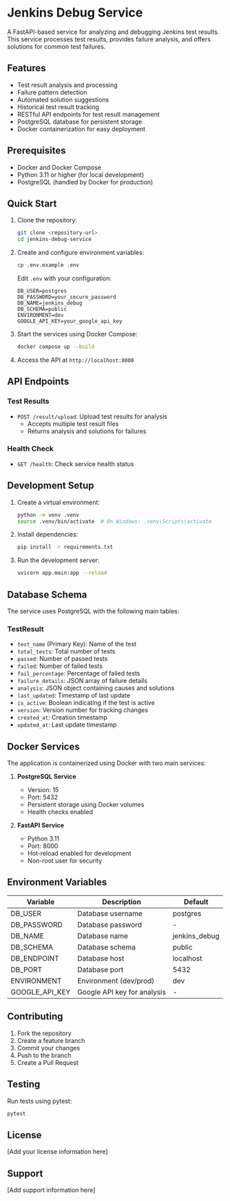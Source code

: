 # Jenkins Debug Service

A FastAPI-based service for analyzing and debugging Jenkins test results. This service processes test results, provides failure analysis, and offers solutions for common test failures.

## Features

- Test result analysis and processing
- Failure pattern detection
- Automated solution suggestions
- Historical test result tracking
- RESTful API endpoints for test result management
- PostgreSQL database for persistent storage
- Docker containerization for easy deployment

## Prerequisites

- Docker and Docker Compose
- Python 3.11 or higher (for local development)
- PostgreSQL (handled by Docker for production)

## Quick Start

1. Clone the repository:
   ```bash
   git clone <repository-url>
   cd jenkins-debug-service
   ```

2. Create and configure environment variables:
   ```bash
   cp .env.example .env
   ```
   Edit `.env` with your configuration:
   ```
   DB_USER=postgres
   DB_PASSWORD=your_secure_password
   DB_NAME=jenkins_debug
   DB_SCHEMA=public
   ENVIRONMENT=dev
   GOOGLE_API_KEY=your_google_api_key
   ```

3. Start the services using Docker Compose:
   ```bash
   docker compose up --build
   ```

4. Access the API at `http://localhost:8000`

## API Endpoints

### Test Results

- `POST /result/upload`: Upload test results for analysis
  - Accepts multiple test result files
  - Returns analysis and solutions for failures

### Health Check

- `GET /health`: Check service health status

## Development Setup

1. Create a virtual environment:
   ```bash
   python -m venv .venv
   source .venv/bin/activate  # On Windows: .venv\Scripts\activate
   ```

2. Install dependencies:
   ```bash
   pip install -r requirements.txt
   ```

3. Run the development server:
   ```bash
   uvicorn app.main:app --reload
   ```

## Database Schema

The service uses PostgreSQL with the following main tables:

### TestResult
- `test_name` (Primary Key): Name of the test
- `total_tests`: Total number of tests
- `passed`: Number of passed tests
- `failed`: Number of failed tests
- `fail_percentage`: Percentage of failed tests
- `failure_details`: JSON array of failure details
- `analysis`: JSON object containing causes and solutions
- `last_updated`: Timestamp of last update
- `is_active`: Boolean indicating if the test is active
- `version`: Version number for tracking changes
- `created_at`: Creation timestamp
- `updated_at`: Last update timestamp

## Docker Services

The application is containerized using Docker with two main services:

1. **PostgreSQL Service**
   - Version: 15
   - Port: 5432
   - Persistent storage using Docker volumes
   - Health checks enabled

2. **FastAPI Service**
   - Python 3.11
   - Port: 8000
   - Hot-reload enabled for development
   - Non-root user for security

## Environment Variables

| Variable | Description | Default |
|----------|-------------|---------|
| DB_USER | Database username | postgres |
| DB_PASSWORD | Database password | - |
| DB_NAME | Database name | jenkins_debug |
| DB_SCHEMA | Database schema | public |
| DB_ENDPOINT | Database host | localhost |
| DB_PORT | Database port | 5432 |
| ENVIRONMENT | Environment (dev/prod) | dev |
| GOOGLE_API_KEY | Google API key for analysis | - |

## Contributing

1. Fork the repository
2. Create a feature branch
3. Commit your changes
4. Push to the branch
5. Create a Pull Request

## Testing

Run tests using pytest:
```bash
pytest
```

## License

[Add your license information here]

## Support

[Add support information here]
